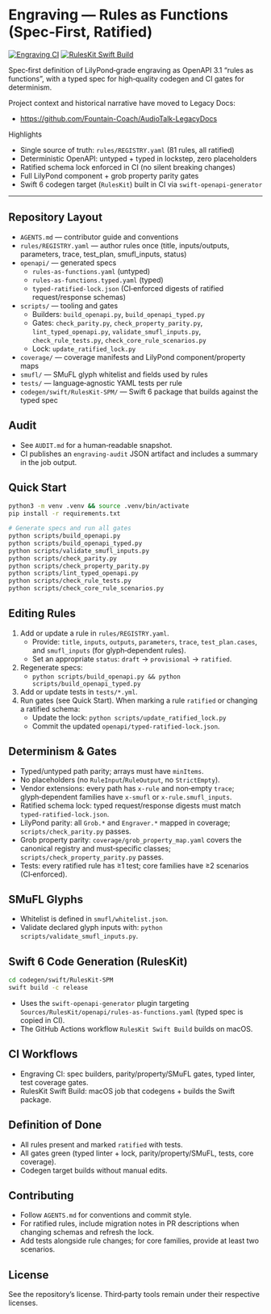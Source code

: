 # Engraving — Rules as Functions (Spec‑First, Ratified)

[![Engraving CI](https://github.com/Fountain-Coach/Engraving/actions/workflows/ci.yml/badge.svg)](https://github.com/Fountain-Coach/Engraving/actions/workflows/ci.yml)
[![RulesKit Swift Build](https://github.com/Fountain-Coach/Engraving/actions/workflows/ruleskit.yml/badge.svg)](https://github.com/Fountain-Coach/Engraving/actions/workflows/ruleskit.yml)

Spec‑first definition of LilyPond‑grade engraving as OpenAPI 3.1 “rules as functions”, with a typed spec for high‑quality codegen and CI gates for determinism.

Project context and historical narrative have moved to Legacy Docs:
- https://github.com/Fountain-Coach/AudioTalk-LegacyDocs

Highlights
- Single source of truth: `rules/REGISTRY.yaml` (81 rules, all ratified)
- Deterministic OpenAPI: untyped + typed in lockstep, zero placeholders
- Ratified schema lock enforced in CI (no silent breaking changes)
- Full LilyPond component + grob property parity gates
- Swift 6 codegen target (`RulesKit`) built in CI via `swift-openapi-generator`

---

## Repository Layout
- `AGENTS.md` — contributor guide and conventions
- `rules/REGISTRY.yaml` — author rules once (title, inputs/outputs, parameters, trace, test_plan, smufl_inputs, status)
- `openapi/` — generated specs
  - `rules-as-functions.yaml` (untyped)
  - `rules-as-functions.typed.yaml` (typed)
  - `typed-ratified-lock.json` (CI‑enforced digests of ratified request/response schemas)
- `scripts/` — tooling and gates
  - Builders: `build_openapi.py`, `build_openapi_typed.py`
  - Gates: `check_parity.py`, `check_property_parity.py`, `lint_typed_openapi.py`, `validate_smufl_inputs.py`, `check_rule_tests.py`, `check_core_rule_scenarios.py`
  - Lock: `update_ratified_lock.py`
- `coverage/` — coverage manifests and LilyPond component/property maps
- `smufl/` — SMuFL glyph whitelist and fields used by rules
- `tests/` — language‑agnostic YAML tests per rule
- `codegen/swift/RulesKit-SPM/` — Swift 6 package that builds against the typed spec

## Audit
- See `AUDIT.md` for a human‑readable snapshot.
- CI publishes an `engraving-audit` JSON artifact and includes a summary in the job output.

## Quick Start
```bash
python3 -m venv .venv && source .venv/bin/activate
pip install -r requirements.txt

# Generate specs and run all gates
python scripts/build_openapi.py
python scripts/build_openapi_typed.py
python scripts/validate_smufl_inputs.py
python scripts/check_parity.py
python scripts/check_property_parity.py
python scripts/lint_typed_openapi.py
python scripts/check_rule_tests.py
python scripts/check_core_rule_scenarios.py
```

## Editing Rules
1) Add or update a rule in `rules/REGISTRY.yaml`.
   - Provide: `title`, `inputs`, `outputs`, `parameters`, `trace`, `test_plan.cases`, and `smufl_inputs` (for glyph‑dependent rules).
   - Set an appropriate `status`: `draft` → `provisional` → `ratified`.
2) Regenerate specs:
   - `python scripts/build_openapi.py && python scripts/build_openapi_typed.py`
3) Add or update tests in `tests/*.yml`.
4) Run gates (see Quick Start). When marking a rule `ratified` or changing a ratified schema:
   - Update the lock: `python scripts/update_ratified_lock.py`
   - Commit the updated `openapi/typed-ratified-lock.json`.

## Determinism & Gates
- Typed/untyped path parity; arrays must have `minItems`.
- No placeholders (no `RuleInput`/`RuleOutput`, no `StrictEmpty`).
- Vendor extensions: every path has `x-rule` and non‑empty `trace`; glyph‑dependent families have `x-smufl` or `x-rule.smufl_inputs`.
- Ratified schema lock: typed request/response digests must match `typed-ratified-lock.json`.
- LilyPond parity: all `Grob.*` and `Engraver.*` mapped in coverage; `scripts/check_parity.py` passes.
- Grob property parity: `coverage/grob_property_map.yaml` covers the canonical registry and must‑specific classes; `scripts/check_property_parity.py` passes.
- Tests: every ratified rule has ≥1 test; core families have ≥2 scenarios (CI‑enforced).

## SMuFL Glyphs
- Whitelist is defined in `smufl/whitelist.json`.
- Validate declared glyph inputs with: `python scripts/validate_smufl_inputs.py`.

## Swift 6 Code Generation (RulesKit)
```bash
cd codegen/swift/RulesKit-SPM
swift build -c release
```
- Uses the `swift-openapi-generator` plugin targeting `Sources/RulesKit/openapi/rules-as-functions.yaml` (typed spec is copied in CI).
- The GitHub Actions workflow `RulesKit Swift Build` builds on macOS.

## CI Workflows
- Engraving CI: spec builders, parity/property/SMuFL gates, typed linter, test coverage gates.
- RulesKit Swift Build: macOS job that codegens + builds the Swift package.

## Definition of Done
- All rules present and marked `ratified` with tests.
- All gates green (typed linter + lock, parity/property/SMuFL, tests, core coverage).
- Codegen target builds without manual edits.

## Contributing
- Follow `AGENTS.md` for conventions and commit style.
- For ratified rules, include migration notes in PR descriptions when changing schemas and refresh the lock.
- Add tests alongside rule changes; for core families, provide at least two scenarios.

## License
See the repository’s license. Third‑party tools remain under their respective licenses.
